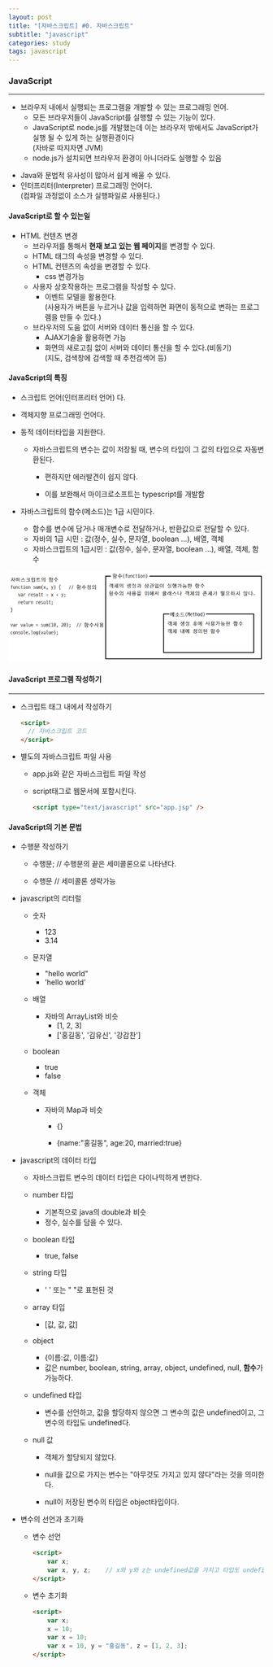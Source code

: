 ```yaml
---
layout: post
title: "[자바스크립트] #0. 자바스크립트"
subtitle: "javascript"
categories: study
tags: javascript
---
```


### JavaScript

-----

- 브라우저 내에서 실행되는 프로그램을 개발할 수 있는 프로그래밍 언어.
  - 모든 브라우저들이 JavaScript를 실행할 수 있는 기능이 있다.
  - JavaScript로 node.js를 개발했는데 이는 브라우저 밖에서도 JavaScript가 실행 될 수 있게 하는 실행환경이다<br> (자바로 따지자면 JVM)
  - node.js가 설치되면 브라우저 환경이 아니더라도 실행할 수 있음

* Java와 문법적 유사성이 많아서 쉽게 배울 수 있다.
* 인터프리터(Interpreter) 프로그래밍 언어다.<br>(컴파일 과정없이 소스가 실행파일로 사용된다.)



####  JavaScript로 할 수 있는일

* HTML 컨텐츠 변경
  * 브라우저를 통해서 **현재 보고 있는 웹 페이지**를 변경할 수 있다.
  * HTML 태그의 속성을 변경할 수 있다.
  * HTML 컨텐츠의 속성을 변경할 수 있다.
    * css 변경가능
  * 사용자 상호작용하는 프로그램을 작성할 수 있다.
    * 이벤트 모델을 활용한다.<br>(사용자가 버튼을 누르거나 값을 입력하면 화면이 동적으로 변하는 프로그램을 만들 수 있다.)
  * 브라우저의 도움 없이 서버와 데이터 통신을 할 수 있다.
    * AJAX기술을 활용하면 가능
    * 화면의 새로고침 없이 서버와 데이터 통신을 할 수 있다.(비동기)<br>(지도, 검색창에 검색할 때 추천검색어 등)



#### JavaScript의 특징

* 스크립트 언어(인터프리터 언어) 다.

* 객체지향 프로그래밍 언어다.

* 동적 데이터타입을 지원한다.

  * 자바스크립트의 변수는 값이 저장될 때, 변수의 타입이 그 값의 타입으로 자동변환된다.

    - 편하지만 에러발견이 쉽지 않다.

    - 이를 보완해서 마이크로소프트는 typescript를 개발함

* 자바스크립트의 함수(메소드)는 1급 시민이다.

  * 함수를 변수에 담거나 매개변수로 전달하거나, 반환값으로 전달할 수 있다.
  * 자바의 1급 시민 : 값(정수, 실수, 문자열, boolean ...), 배열, 객체
  * 자바스크립트의 1급시민 : 값(정수, 실수, 문자열, boolean ...), 배열, 객체, 함수

[^1급시민]: 변수에 저장가능, 반환값으로 사용가능, 함수의 인자로 전달가능

![preferences](https://github.com/supremest35/supremest35.github.io/blob/main/assets/img/function_javascript.png?raw=true)



#### JavaScript 프로그램 작성하기

----

- 스크립트 태그 내에서 작성하기

  ```html
  <script>
  	// 자바스크립트 코드
  </script>
  ```

* 별도의 자바스크립트 파일 사용

  * app.js와 같은 자바스크립트 파일 작성

  * script태그로 웹문서에 포함시킨다.

    ```html
    <script type="text/javascript" src="app.jsp" />
    ```



#### JavaScript의 기본 문법

- 수행문 작성하기

  - 수행문;		// 수행문의 끝은 세미콜론으로 나타낸다.

  - 수행문         // 세미콜론 생략가능

    

- javascript의 리터럴

  - 숫자

    - 123
    - 3.14

  - 문자열

    - "hello world"
    - 'hello world'

  - 배열

    - 자바의 ArrayList와 비슷
      - [1, 2, 3]
      - ['홍길동', '김유신', '강감찬']

  - boolean

    - true
    - false

  - 객체

    - 자바의 Map과 비슷

      - {}

      - {name:"홍길동", age:20, married:true}

        

* javascript의 데이터 타입

  * 자바스크립트 변수의 데이터 타입은 다이나믹하게 변한다.

  * number 타입

    * 기본적으로 java의 double과 비슷
    * 정수, 실수를 담을 수 있다.

  * boolean 타입

    * true, false

  * string 타입

    * ' ' 또는 " "로 표현된 것

  * array 타입

    * [값, 값, 값]

  * object

    * {이름:값, 이름:값}
    * 값은 number, boolean, string, array, object, undefined, null, **함수**가 가능하다.

  * undefined 타입

    * 변수를 선언하고, 값을 할당하지 않으면 그 변수의 값은 undefined이고, 그 변수의 타입도 undefined다.

  * null 값

    * 객체가 할당되지 않았다.

    * null을 값으로 가지는 변수는 "아무것도 가지고 있지 않다"라는 것을 의미한다.

    * null이 저장된 변수의 타입은 object타입이다.

      

* 변수의 선언과 초기화

  * 변수 선언

    ```html
    <script>
        var x;
    	var x, y, z;	// x와 y와 z는 undefined값을 가지고 타입도 undefined다.
    </script>
    ```

  * 변수 초기화

    ```html
    <script>
    	var x;
    	x = 10;
    	var x = 10;
    	var x = 10, y = "홍길동", z = [1, 2, 3];
    </script>
    ```

    